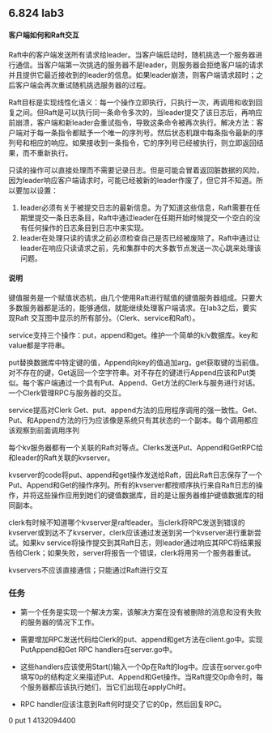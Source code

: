## 6.824 lab3

#### 客户端如何和Raft交互
Raft中的客户端发送所有请求给leader。当客户端启动时，随机挑选一个服务器进行通信。当客户端第一次挑选的服务器不是leader，则服务器会拒绝客户端的请求并且提供它最近接收到的leader的信息。如果leader崩溃，则客户端请求超时；之后客户端会再次重试随机挑选服务器的过程。

Raft目标是实现线性化语义：每一个操作立即执行，只执行一次，再调用和收到回复之间。但Raft是可以执行同一条命令多次的，当leader提交了该日志后，再响应前崩溃，客户端和新leader会重试指令，导致这条命令被再次执行。解决方法：客户端对于每一条指令都赋予一个唯一的序列号。然后状态机跟中每条指令最新的序列号和相应的响应。如果接收到一条指令，它的序列号已经被执行，则立即返回结果，而不重新执行。

只读的操作可以直接处理而不需要记录日志。但是可能会冒着返回脏数据的风险，因为leader响应客户端请求时，可能已经被新的leader作废了，但它并不知道。所以要加以设置：
1. leader必须有关于被提交日志的最新信息。为了知道这些信息，Raft需要在任期里提交一条日志条目，Raft中通过leader在任期开始时候提交一个空白的没有任何操作的日志条目到日志中来实现。
2. leader在处理只读的请求之前必须检查自己是否已经被废除了。Raft中通过让leader在响应只读请求之前，先和集群中的大多数节点发送一次心跳来处理该问题。
#### 说明

键值服务是一个赋值状态机，由几个使用Raft进行赋值的键值服务器组成。只要大多数服务器都是活的，能够通信，就能继续处理客户端请求。在lab3之后，要实现Raft 交互图中显示的所有部分。（Clerk、service和Raft）。

service支持三个操作：put，append和get。维护一个简单的k/v数据库。key和value都是字符串。

put替换数据库中特定键的值，Append向key的值追加arg，get获取键的当前值。对不存在的键，Get返回一个空字符串。对不存在的键进行Append应该和Put类似。每个客户端通过一个具有Put、Append、Get方法的Clerk与服务进行对话。一个Clerk管理RPC与服务器的交互。



service提高对Clerk Get、put、append方法的应用程序调用的强一致性。Get、Put、和Append方法的行为应该像是系统只有其状态的一个副本。每个调用都应该观察到前面调用序列





每个kv服务器都有一个关联的Raft对等点。Clerks发送Put、Append和GetRPC给和leader的Raft关联的kvserver。



kvserver的code将put、append和get操作发送给Raft，因此Raft日志保存了一个Put、Append和Get的操作序列。所有的kvserver都按顺序执行来自Raft日志的操作，并将这些操作应用到她们的键值数据库，目的是让服务器维护键值数据库的相同副本。

clerk有时候不知道哪个kvserver是raftleader。当clerk将RPC发送到错误的kvserver或到达不了kvserver，clerk应该通过发送到另一个kvserver进行重新尝试。如果kv service将操作提交到其Raft日志，则leader通过响应其RPC将结果报告给Clerk；如果失败，server将报告一个错误，clerk将用另一个服务器重试。

kvservers不应该直接通信；只能通过Raft进行交互

### 任务

* 第一个任务是实现一个解决方案，该解决方案在没有被删除的消息和没有失败的服务器的情况下工作。

* 需要增加RPC发送代码给Clerk的put、append和get方法在client.go中。实现PutAppend和Get RPC handlers在server.go中。
* 这些handlers应该使用Start()输入一个0p在Raft的log中。应该在server.go中填写0p的结构定义来描述Put、Append和Get操作。当Raft提交0p命令时，每个服务器都应该执行她们，当它们出现在applyCh时。
* RPC handler应该注意到Raft何时提交了它的0p，然后回复RPC。



0 put 1 4132094400